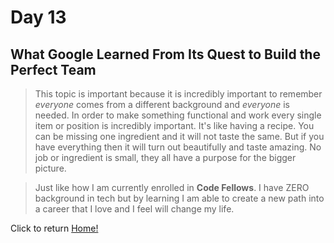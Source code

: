 # Day 13

## What Google Learned From Its Quest to Build the Perfect Team

  > This topic is important because it is incredibly important to remember *everyone* comes from a different background and *everyone* is needed. In order to make something functional and work every single item or position is incredibly important. It's like having a recipe. You can be missing one ingredient and it will not taste the same. But if you have everything then it will turn out beautifully and taste amazing. No job or ingredient is small, they all have a purpose for the bigger picture.

  > Just like how I am currently enrolled in **Code Fellows**. I have ZERO background in tech but by learning I am able to create a new path into a career that I love and I feel will change my life.

Click to return [Home!](../README.md)
